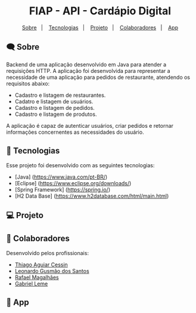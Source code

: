 <h1 align="center">
  FIAP - API - Cardápio Digital
</h1>

<p align="center">
  <a href="#-sobre">Sobre</a>&nbsp;&nbsp;&nbsp;|&nbsp;&nbsp;&nbsp;
  <a href="#-tecnologias">Tecnologias</a>&nbsp;&nbsp;&nbsp;|&nbsp;&nbsp;&nbsp;
  <a href="#-projeto">Projeto</a>&nbsp;&nbsp;&nbsp;|&nbsp;&nbsp;&nbsp;
  <a href="#-colaboradores">Colaboradores</a>&nbsp;&nbsp;&nbsp;|&nbsp;&nbsp;&nbsp;
  <a href="#-app">App</a>
</p>

## 🗨 Sobre

Backend de uma aplicação desenvolvido em Java para atender a requisições HTTP. A aplicação foi desenvolvida para representar a necessidade de uma aplicação para pedidos de restaurante, atendendo os requisitos abaixo:

- Cadastro e listagem de restaurantes.
- Cadatro e listagem de usuários.
- Cadastro e listagem de pedidos.
- Cadastro e listagem de produtos.

A aplicação é capaz de autenticar usuários, criar pedidos e retornar informações concernentes as necessidades do usuário.


## 🚀 Tecnologias

Esse projeto foi desenvolvido com as seguintes tecnologias:

- [Java] (https://www.java.com/pt-BR/)
- [Eclipse] (https://www.eclipse.org/downloads/)
- [Spring Framework] (https://spring.io/)
- [H2 Data Base] (https://www.h2database.com/html/main.html)

## 💻 Projeto




## 👔 Colaboradores

Desenvolvido pelos profissionais:

- [Thiago Aguiar Cessin](https://www.linkedin.com/in/thiago-cessin-10410a9a)
- [Leonardo Gusmão dos Santos](https://www.linkedin.com/in/leonardo-gusm%C3%A3o-44b7a9115/)
- [Rafael Magalhães](https://www.linkedin.com/in/rlmagalhaes/)
- [Gabriel Leme](https://linkedin.com/in/gabriel-leme-71325b150)

## 📱 App


